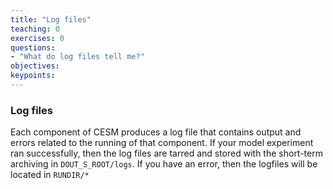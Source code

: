 ```yaml
---
title: "Log files"
teaching: 0
exercises: 0 
questions:
- "What do log files tell me?"
objectives:
keypoints:
---
```


### Log files
Each component of CESM produces a log file that contains output and errors related to the running of that component. If your model experiment ran successfully, then the log files are tarred and stored with the short-term archiving in `DOUT_S_ROOT/logs`.  If you have an error, then the logfiles will be located in `RUNDIR/*` 
